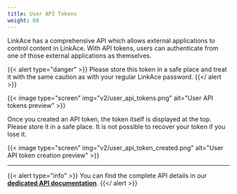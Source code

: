 ```yaml
---
title: User API Tokens
weight: 60
---
```


LinkAce has a comprehensive API which allows external applications to control content in LinkAce. With API tokens, users can authenticate from one of those external applications as themselves.

{{< alert type="danger" >}}
Please store this token in a safe place and treat it with the same caution as with your regular LinkAce password.
{{</ alert >}}

{{< image type="screen" img="v2/user_api_tokens.png" alt="User API tokens preview" >}}

Once you created an API token, the token itself is displayed at the top. Please store it in a safe place. It is not possible to recover your token if you lose it.

{{< image type="screen" img="v2/user_api_token_created.png" alt="User API token creation preview" >}}

---

{{< alert type="info" >}}
You can find the complete API details in our [**dedicated API documentation**](https://api-docs.linkace.org).
{{</ alert >}}
